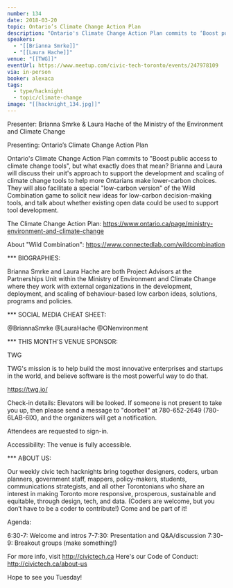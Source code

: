 ```yaml
---
number: 134
date: 2018-03-20
topic: Ontario’s Climate Change Action Plan
description: "Ontario's Climate Change Action Plan commits to ‘Boost public access to climate change tools’, but what exactly does that mean? Brianna and Laura will discuss their unit's approach to support the development and scaling of climate change tools to help more Ontarians make lower-carbon choices. They will also facilitate a special ‘low-carbon version’ of the Wild Combination game to solicit new ideas for low-carbon decision-making tools, and talk about whether existing open data could be used to support tool development.The Climate Change Action Plan: https://www.ontario.ca/page/ministry-environment-and-climate-changeAbout ‘Wild Combination’: https://www.connectedlab.com/wildcombination"
speakers:
  - "[[Brianna Smrke]]"
  - "[[Laura Hache]]"
venue: "[[TWG]]"
eventUrl: https://www.meetup.com/civic-tech-toronto/events/247978109
via: in-person
booker: alexaca
tags:
  - type/hacknight
  - topic/climate-change
image: "[[hacknight_134.jpg]]"
---
```


Presenter: Brianna Smrke & Laura Hache of the Ministry of the Environment and Climate Change

Presenting: Ontario’s Climate Change Action Plan

Ontario's Climate Change Action Plan commits to "Boost public access to climate change tools", but what exactly does that mean? Brianna and Laura will discuss their unit's approach to support the development and scaling of climate change tools to help more Ontarians make lower-carbon choices. They will also facilitate a special "low-carbon version" of the Wild Combination game to solicit new ideas for low-carbon decision-making tools, and talk about whether existing open data could be used to support tool development.

The Climate Change Action Plan: https://www.ontario.ca/page/ministry-environment-and-climate-change

About "Wild Combination": https://www.connectedlab.com/wildcombination

*** BIOGRAPHIES:

Brianna Smrke and Laura Hache are both Project Advisors at the Partnerships Unit within the Ministry of Environment and Climate Change where they work with external organizations in the development, deployment, and scaling of behaviour-based low carbon ideas, solutions, programs and policies.

*** SOCIAL MEDIA CHEAT SHEET:

@BriannaSmrke @LauraHache @ONenvironment

*** THIS MONTH'S VENUE SPONSOR:

TWG

TWG's mission is to help build the most innovative enterprises and startups in the world, and believe software is the most powerful way to do that.

https://twg.io/

Check-in details: Elevators will be looked. If someone is not present to take you up, then please send a message to "doorbell" at 780-652-2649 (780-6LAB-6IX), and the organizers will get a notification.

Attendees are requested to sign-in.

Accessibility: The venue is fully accessible.

*** ABOUT US:

Our weekly civic tech hacknights bring together designers, coders, urban planners, government staff, mappers, policy-makers, students, communications strategists, and all other Torontonians who share an interest in making Toronto more responsive, prosperous, sustainable and equitable, through design, tech, and data. (Coders are welcome, but you don’t have to be a coder to contribute!) Come and be part of it!

Agenda:

6:30-7: Welcome and intros
7-7:30: Presentation and Q&A/discussion
7:30-9: Breakout groups (make something!)

For more info, visit http://civictech.ca
Here's our Code of Conduct: http://civictech.ca/about-us

Hope to see you Tuesday!